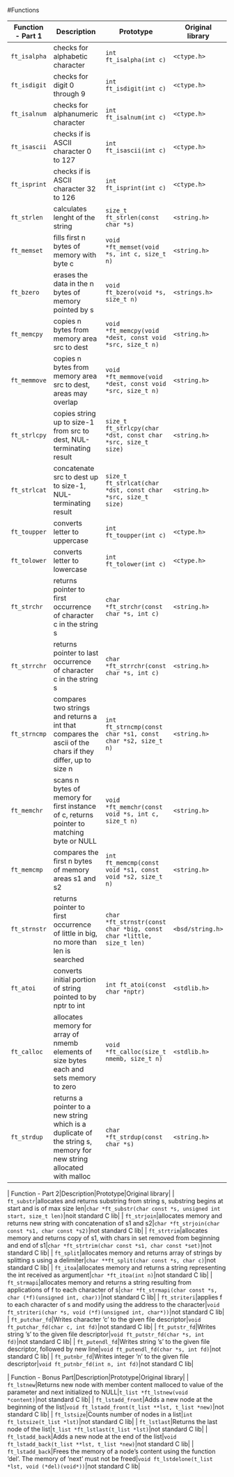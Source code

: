 #Functions

| Function - Part 1 | Description | Prototype | Original library |
|---|---|---|---|
| `ft_isalpha` | checks for alphabetic character | `int ft_isalpha(int c)` | `<ctype.h>` |
| `ft_isdigit` | checks for digit 0 through 9 | `int ft_isdigit(int c)` | `<ctype.h>` |
| `ft_isalnum`|checks for alphanumeric character|`int ft_isalnum(int c)`|`<ctype.h>`|
| `ft_isascii`|checks if is ASCII character 0 to 127|`int ft_isascii(int c)`|`<ctype.h>`|
| `ft_isprint`|checks if is ASCII character 32 to 126|`int ft_isprint(int c)`|`<ctype.h>`|
| `ft_strlen`|calculates lenght of the string|`size_t ft_strlen(const char *s)`|`<string.h>`|
| `ft_memset`|fills first n bytes of memory with byte c|`void *ft_memset(void *s, int c, size_t n)`|`<string.h>`|
| `ft_bzero`|erases the data in the n bytes of memory pointed by s|`void ft_bzero(void *s, size_t n)`|`<strings.h>`|
| `ft_memcpy`|copies n bytes from memory area src to dest|`void *ft_memcpy(void *dest, const void *src, size_t n)`|`<string.h>`|
| `ft_memmove`|copies n bytes from memory area src to dest, areas may overlap|`void *ft_memmove(void *dest, const void *src, size_t n)`|`<string.h>`|
| `ft_strlcpy`|copies string up to size-1 from src to dest, NUL-terminating result|`size_t ft_strlcpy(char *dst, const char *src, size_t size)`|`<string.h>`|
| `ft_strlcat`|concatenate src to dest up to size-1, NUL-terminating result|`size_t ft_strlcat(char *dst, const char *src, size_t size)`|`<string.h>`|
| `ft_toupper`|converts letter to uppercase|`int ft_toupper(int c)`|`<ctype.h>`|
| `ft_tolower`|converts letter to lowercase|`int ft_tolower(int c)`|`<ctype.h>`|
| `ft_strchr`|returns pointer to first occurrence of character c in the string s|`char *ft_strchr(const char *s, int c)`|`<string.h>`|
| `ft_strrchr`|returns pointer to last occurrence of character c in the string s|`char *ft_strrchr(const char *s, int c)`|`<string.h>`|
| `ft_strncmp`|compares two strings and returns a int that compares the ascii of the chars if they differ, up to size n|`int ft_strncmp(const char *s1, const char *s2, size_t n)`|`<string.h>`|
| `ft_memchr`|scans n bytes of memory for first instance of c, returns pointer to matching byte or NULL|`void *ft_memchr(const void *s, int c, size_t n)`|`<string.h>`|
| `ft_memcmp`|compares the first n bytes of memory areas s1 and s2|`int ft_memcmp(const void *s1, const void *s2, size_t n)`|`<string.h>`|
| `ft_strnstr`|returns pointer to first occurrence of little in big, no more than len is searched|`char *ft_strnstr(const char *big, const char *little, size_t len)`|`<bsd/string.h>`|
| `ft_atoi`|converts initial portion of string pointed to by nptr to int|`int ft_atoi(const char *nptr)`|`<stdlib.h>`|
| `ft_calloc`|allocates memory for array of nmemb elements of size bytes each and sets memory to zero|`void *ft_calloc(size_t nmemb, size_t n)`|`<stdlib.h>`|
| `ft_strdup`|returns  a pointer to a new string which is a duplicate of the string s, memory for new string allocated with malloc|`char *ft_strdup(const char *s)`|`<string.h>`|

| Function - Part 2|Description|Prototype|Original library|
| `ft_substr`|allocates and returns substring from string s, substring begins at start and is of max size len|`char *ft_substr(char const *s, unsigned int start, size_t len)`|noit standard C lib|
| `ft_strjoin`|allocates memory and returns new string with concatenation of s1 and s2|`char *ft_strjoin(char const *s1, char const *s2)`|not standard C lib|
| `ft_strtrim`|allocates memory and returns copy of s1, with chars in set removed from beginning and end of s1|`char *ft_strtrim(char const *s1, char const *set)`|not standard C lib|
| `ft_split`|allocates memory and returns array of strings by splitting s using a delimiter|`char **ft_split(char const *s, char c)`|not standard C lib|
| `ft_itoa`|allocates memory and returns a string representing the int received as argument|`char *ft_itoa(int n)`|not standard C lib|
| `ft_strmapi`|allocates memory and returns a string resulting from applications of f to each character of s|`char *ft_strmapi(char const *s, char (*f)(unsigned int, char))`|not standard C lib|
| `ft_striteri`|applies f to each character of s and modify using the address to the character|`void ft_striteri(char *s, void (*f)(unsigned int, char*))`|not standard C lib|
| `ft_putchar_fd`|Writes character ’c’ to the given file descriptor|`void ft_putchar_fd(char c, int fd)`|not standard C lib|
| `ft_putstr_fd`|Writes string ’s’ to the given file descriptor|`void ft_putstr_fd(char *s, int fd)`|not standard C lib|
| `ft_putendl_fd`|Writes string ’s’ to the given file descriptor, followed by new line|`void ft_putendl_fd(char *s, int fd)`|not standard C lib|
| `ft_putnbr_fd`|Writes integer ’n’ to the given file descriptor|`void ft_putnbr_fd(int n, int fd)`|not standard C lib|

| Function - Bonus Part|Description|Prototype|Original library|
| `ft_lstnew`|Returns new node with member content malloced to value of the parameter and next initialized to NULL|`t_list *ft_lstnew(void *content)`|not standard C lib|
| `ft_lstadd_front`|Adds a new node at the beginning of the list|`void ft_lstadd_front(t_list **lst, t_list *new)`|not standard C lib|
| `ft_lstsize`|Counts number of nodes in a list|`int ft_lstsize(t_list *lst)`|not standard C lib|
| `ft_lstlast`|Returns the last node of the list|`t_list *ft_lstlast(t_list *lst)`|not standard C lib|
| `ft_lstadd_back`|Adds a new node at the end of the list|`void ft_lstadd_back(t_list **lst, t_list *new)`|not standard C lib|
| `ft_lstadd_back`|Frees the memory of a node’s content using the function ’del’. The memory of ’next’ must not be freed|`void ft_lstdelone(t_list *lst, void (*del)(void*))`|not standard C lib|
